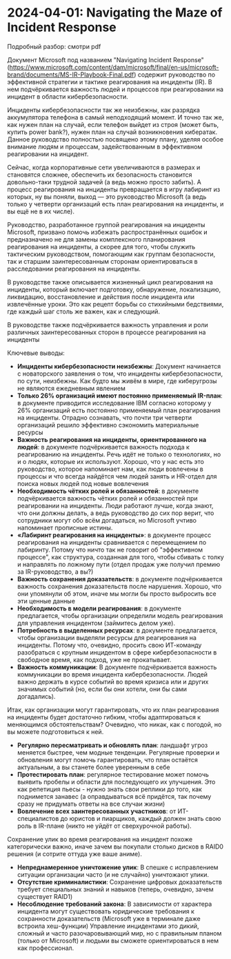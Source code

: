# 2024-04-01: Navigating the Maze of Incident Response

Подробный разбор: смотри pdf

Документ Microsoft под названием "Navigating Incident Response" (https://www.microsoft.com/content/dam/microsoft/final/en-us/microsoft-brand/documents/MS-IR-Playbook-Final.pdf) содержит руководство по эффективной стратегии и тактике реагирования на инциденты (IR). В нем подчёркивается важность людей и процессов при реагировании на инцидент в области кибербезопасности. 

Инциденты кибербезопасности так же неизбежны, как разрядка аккумулятора телефона в самый неподходящий момент. И точно так же, как нужен план на случай, если телефон выйдет из строя (может быть, купить power bank?), нужен план на случай возникновения кибератак. Данное руководство полностью посвящено этому плану, уделяя особое внимание людям и процессам, задействованным в эффективном реагировании на инцидент.

Сейчас, когда корпоративные сети увеличиваются в размерах и становятся сложнее, обеспечить их безопасность становится довольно-таки трудной задачей (а ведь можно просто забить). А процесс реагирования на инциденты превращается в игру лабиринт из которых, ну вы поняли, выход — это руководство Microsoft (а ведь только у четверти организаций есть план реагирования на инциденты, и вы ещё не в их числе).

Руководство, разработанное группой реагирования на инциденты Microsoft, призвано помочь избежать распространённых ошибок и предназначено не для замены комплексного планирования реагирования на инциденты, а скорее для того, чтобы служить тактическим руководством, помогающим как группам безопасности, так и старшим заинтересованным сторонам ориентироваться в расследовании реагирования на инциденты.

В руководстве также описывается жизненный цикл реагирования на инциденты, который включает подготовку, обнаружение, локализацию, ликвидацию, восстановление и действия после инцидента или извлечённые уроки. Это как рецепт борьбы со стихийными бедствиями, где каждый шаг столь же важен, как и следующий.

В руководстве также подчёркивается важность управления и роли различных заинтересованных сторон в процессе реагирования на инциденты

Ключевые выводы:
 * **Инциденты кибербезопасности неизбежны**: Документ начинается с новаторского заявления о том, что инциденты кибербезопасности, по сути, неизбежны. Как будто мы живём в мире, где киберугрозы не являются ежедневным явлением
 * **Только 26% организаций имеют постоянно применяемый IR-план**: в документе приводится исследование IBM согласно которому у 26% организаций есть постоянно применяемый план реагирования на инциденты. Отрадно сознавать, что почти три четверти организаций решило эффективно сэкономить материальные ресурсы
 * **Важность реагирования на инциденты, ориентированного на людей**: в документе подчёркивается важность подхода к реагированию на инциденты. Речь идёт не только о технологиях, но и о людях, которые их используют. Хорошо, что у нас есть это руководство, которое напоминает нам, как люди вовлечены в процессы и что всегда найдётся чем людей занять и HR-отдел для поиска новых людей под новые вовлечения
 * **Необходимость чётких ролей и обязанностей**: в документе подчёркивается важность чётких ролей и обязанностей при реагировании на инциденты. Люди работают лучше, когда знают, что они должны делать, а ведь руководство до сих пор верит, что сотрудники могут обо всём догадаться, но Microsoft учтиво напоминает прописные истины.
 * **«Лабиринт реагирования на инциденты»**: в документе процесс реагирования на инциденты сравнивается с перемещением по лабиринту. Потому что ничто так не говорит об "эффективном процессе", как структура, созданная для того, чтобы сбивать с толку и направлять по ложному пути (отдел продаж уже получил премию за IR-руководство, а вы?)
 * **Важность сохранения доказательств**: в документе подчёркивается важность сохранения доказательств после нарушения. Хорошо, что они упомянули об этом, иначе мы могли бы просто выбросить все эти ценные данные
 * **Необходимость в модели реагирования**: в документе предлагается, чтобы организации определили модель реагирования для управления инцидентом (займитесь делом уже). 
 * **Потребность в выделенных ресурсах**: в документе предлагается, чтобы организации выделяли ресурсы для реагирования на инциденты. Потому что, очевидно, просить свою ИТ-команду разобраться с крупным инцидентом в сфере кибербезопасности в свободное время, как подход, уже не прокатывает.
 * **Важность коммуникации**: В документе подчёркивается важность коммуникации во время инцидента кибербезопасности. Людей важно держать в курсе событий во время кризиса или и других значимых событий (но, если бы они хотели, они бы сами догадались).

Итак, как организации могут гарантировать, что их план реагирования на инциденты будет достаточно гибким, чтобы адаптироваться к меняющимся обстоятельствам? Очевидно, что никак, как с погодой, но вы можете подготовиться к ней.
 * **Регулярно пересматривать и обновлять план**: ландшафт угроз меняется быстрее, чем модные тенденции. Регулярные проверки и обновления могут помочь гарантировать, что план остаётся актуальным, а вы станете более уверенным в себе
 * **Протестировать план**: регулярное тестирование может помочь выявить пробелы и области для последующего их улучшения. Это как репетиция пьесы - нужно знать свои реплики до того, как поднимется занавес (а оправдываться всё придётся, так почему сразу не придумать ответы на все случаи жизни)
 * **Вовлечение всех заинтересованных участников**: от ИТ-специалистов до юристов и пиарщиков, каждый должен знать свою роль в IR-плане (никто не уйдёт от сверхурочной работы). 

Сохранение улик во время реагирования на инцидент похоже категорически важно, иначе зачем вы покупали столько дисков в RAID0 решения (и сотрите оттуда уже ваше аниме).
 * **Непреднамеренное уничтожение улик**: В спешке с исправлением ситуации организации часто (и не случайно) уничтожают улики. 
 * **Отсутствие криминалистики**: Сохранение цифровых доказательств требует специальных знаний и навыков (теперь, очевидно, зачем существует RAID1)
 * **Несоблюдение требований закона**: В зависимости от характера инцидента могут существовать юридические требования к сохранности доказательств (Microsoft уже в терминале даже встроила хеш-функции)
Управление инцидентами это дикий, сложный и часто разочаровывающий мир, но с правильным планом (только от Microsoft) и людьми вы сможете ориентироваться в нем как профессионал.
